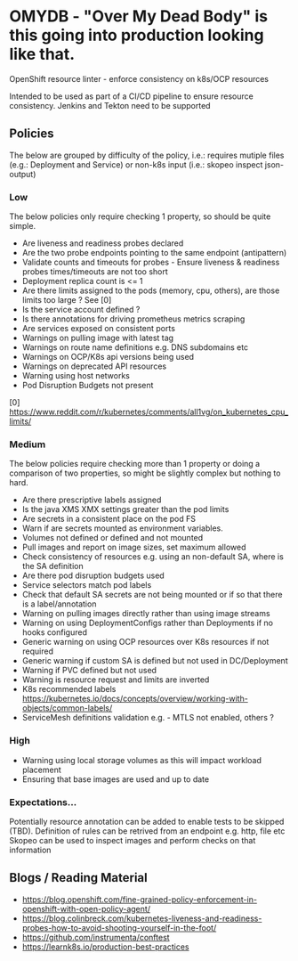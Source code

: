 # OMYDB - "Over My Dead Body" is this going into production looking like that.

OpenShift resource linter - enforce consistency on k8s/OCP resources

Intended to be used as part of a CI/CD pipeline to ensure resource consistency. 
Jenkins and Tekton need to be supported

## Policies
The below are grouped by difficulty of the policy, i.e.: requires mutiple files (e.g.: Deployment and Service) or non-k8s input (i.e.: skopeo inspect json-output)

### Low
The below policies only require checking 1 property, so should be quite simple.
* Are liveness and readiness probes declared
* Are the two probe endpoints pointing to the same endpoint (antipattern)
* Validate counts and timeouts for probes - Ensure liveness & readiness probes times/timeouts are not too short
* Deployment replica count is <= 1
* Are there limits assigned to the pods (memory, cpu, others), are those limits too large ? See [0]
* Is the service account defined ?
* Is there annotations for driving prometheus metrics scraping
* Are services exposed on consistent ports
* Warnings on pulling image with latest tag
* Warnings on route name definitions e.g. DNS subdomains etc
* Warnings on OCP/K8s api versions being used
* Warnings on deprecated API resources
* Warning using host networks
* Pod Disruption Budgets not present

[0] https://www.reddit.com/r/kubernetes/comments/all1vg/on_kubernetes_cpu_limits/

### Medium
The below policies require checking more than 1 property or doing a comparison of two properties, so might be slightly complex but nothing to hard.
* Are there prescriptive labels assigned
* Is the java XMS XMX settings greater than the pod limits
* Are secrets in a consistent place on the pod FS
* Warn if are secrets mounted as environment variables.
* Volumes not defined or defined and not mounted
* Pull images and report on image sizes, set maximum allowed
* Check consistency of resources e.g. using an non-default SA, where is the SA definition
* Are there pod disruption budgets used
* Service selectors match pod labels
* Check that default SA secrets are not being mounted or if so that there is a label/annotation
* Warning on pulling images directly rather than using image streams
* Warning on using DeploymentConfigs rather than Deployments if no hooks configured
* Generic warning on using OCP resources over K8s resources if not required
* Generic warning if custom SA is defined but not used in DC/Deployment
* Warning if PVC defined but not used
* Warning is resource request and limits are inverted
* K8s recommended labels https://kubernetes.io/docs/concepts/overview/working-with-objects/common-labels/
* ServiceMesh definitions validation e.g. - MTLS not enabled, others ?

### High
* Warning using local storage volumes as this will impact workload placement
* Ensuring that base images are used and up to date

### Expectations...
Potentially resource annotation can be added to enable tests to be skipped (TBD).
Definition of rules can be retrived from an endpoint e.g. http, file etc
Skopeo can be used to inspect images and perform checks on that information

## Blogs / Reading Material
- https://blog.openshift.com/fine-grained-policy-enforcement-in-openshift-with-open-policy-agent/
- https://blog.colinbreck.com/kubernetes-liveness-and-readiness-probes-how-to-avoid-shooting-yourself-in-the-foot/
- https://github.com/instrumenta/conftest
- https://learnk8s.io/production-best-practices
